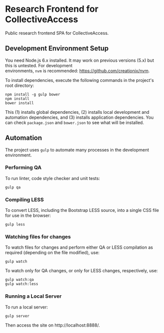 # Research Frontend for CollectiveAccess

Public research frontend SPA for CollectiveAccess.

## Development Environment Setup

You need Node.js 6.x installed.  It may work on previous versions (5.x) but this is untested.  For development  
environments, `nvm` is recommended: https://github.com/creationix/nvm.  

To install dependencies, execute the following commands in the project's root directory:

    npm install -g gulp bower
    npm install
    bower install

This (1) installs global dependencies, (2) installs local development and automation dependencies, and (3) installs 
application dependencies.  You can check `package.json` and `bower.json` to see what will be installed.

## Automation

The project uses `gulp` to automate many processes in the development environment.

### Performing QA

To run linter, code style checker and unit tests:

    gulp qa

### Compiling LESS

To convert LESS, including the Bootstrap LESS source, into a single CSS file for use in the browser:

    gulp less

### Watching files for changes

To watch files for changes and perform either QA or LESS compilation as required (depending on the file modified), use:

    gulp watch

To watch only for QA changes, or only for LESS changes, respectively, use:

    gulp watch:qa
    gulp watch:less

### Running a Local Server

To run a local server:

    gulp server

Then access the site on http://localhost:8888/.
